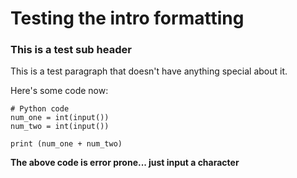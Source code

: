 # Testing the intro formatting

### This is a test sub header

This is a test paragraph that doesn't have anything special about it. 


Here's some code now:

```
# Python code
num_one = int(input())
num_two = int(input())

print (num_one + num_two)
```

**The above code is error prone... just input a character**
